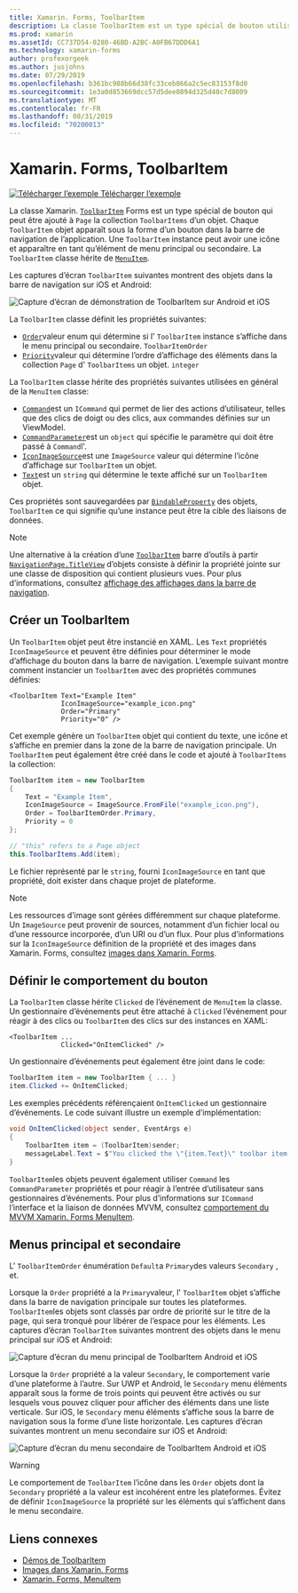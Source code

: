 ```yaml
---
title: Xamarin. Forms, ToolbarItem
description: La classe ToolbarItem est un type spécial de bouton utilisé dans la barre de navigation d’une application.
ms.prod: xamarin
ms.assetId: CC737D54-0280-46BD-A2BC-A0FB67DDD6A1
ms.technology: xamarin-forms
author: profexorgeek
ms.author: jusjohns
ms.date: 07/29/2019
ms.openlocfilehash: b361bc988b66d38fc33ceb866a2c5ec83153f8d0
ms.sourcegitcommit: 1e3a0d853669dcc57d5dee0894d325d40c7d8009
ms.translationtype: MT
ms.contentlocale: fr-FR
ms.lasthandoff: 08/31/2019
ms.locfileid: "70200013"
---
```

# <a name="xamarinforms-toolbaritem"></a>Xamarin. Forms, ToolbarItem

[![Télécharger l’exemple](~/media/shared/download.png) Télécharger l’exemple](https://docs.microsoft.com/samples/xamarin/xamarin-forms-samples/userinterface-toolbaritem/)

La classe Xamarin. [`ToolbarItem`](xref:Xamarin.Forms.ToolbarItem) Forms est un type spécial de bouton qui peut être ajouté à `Page` la collection `ToolbarItems` d’un objet. Chaque `ToolbarItem` objet apparaît sous la forme d’un bouton dans la barre de navigation de l’application. Une `ToolbarItem` instance peut avoir une icône et apparaître en tant qu’élément de menu principal ou secondaire. La `ToolbarItem` classe hérite de [`MenuItem`](xref:Xamarin.Forms.MenuItem).

Les captures d’écran `ToolbarItem` suivantes montrent des objets dans la barre de navigation sur iOS et Android:

![Capture d’écran de démonstration de ToolbarItem sur Android et iOS](toolbaritem-images/toolbaritem-device-screenshot.png "Capture d’écran de démonstration de ToolbarItem sur Android et iOS")

La `ToolbarItem` classe définit les propriétés suivantes:

* [`Order`](xref:Xamarin.Forms.ToolbarItem.Order)valeur enum qui détermine si l' `ToolbarItem` instance s’affiche dans le menu principal ou secondaire. `ToolbarItemOrder`
* [`Priority`](xref:Xamarin.Forms.ToolbarItem.Priority)valeur qui détermine l’ordre d’affichage des éléments dans la collection `Page` d' `ToolbarItems` un objet. `integer`

La `ToolbarItem` classe hérite des propriétés suivantes utilisées en général de la `MenuItem` classe:

* [`Command`](xref:Xamarin.Forms.MenuItem.Command)est un `ICommand` qui permet de lier des actions d’utilisateur, telles que des clics de doigt ou des clics, aux commandes définies sur un ViewModel.
* [`CommandParameter`](xref:Xamarin.Forms.MenuItem.CommandParameter)est un `object` qui spécifie le paramètre qui doit être passé à `Command`l'.
* [`IconImageSource`](xref:Xamarin.Forms.MenuItem.IconImageSource)est une `ImageSource` valeur qui détermine l’icône d’affichage sur `ToolbarItem` un objet.
* [`Text`](xref:Xamarin.Forms.MenuItem.Text)est un `string` qui détermine le texte affiché sur un `ToolbarItem` objet.

Ces propriétés sont sauvegardées par [`BindableProperty`](xref:Xamarin.Forms.BindableProperty) des objets, `ToolbarItem` ce qui signifie qu’une instance peut être la cible des liaisons de données.

> [!NOTE]
> Une alternative à la création d’une [`ToolbarItem`](xref:Xamarin.Forms.ToolbarItem) barre d’outils à partir [`NavigationPage.TitleView`](xref:Xamarin.Forms.NavigationPage.TitleViewProperty) d’objets consiste à définir la propriété jointe sur une classe de disposition qui contient plusieurs vues. Pour plus d’informations, consultez [affichage des affichages dans la barre de navigation](~/xamarin-forms/app-fundamentals/navigation/hierarchical.md#displaying-views-in-the-navigation-bar).

## <a name="create-a-toolbaritem"></a>Créer un ToolbarItem

Un `ToolbarItem` objet peut être instancié en XAML. Les `Text` propriétés `IconImageSource` et peuvent être définies pour déterminer le mode d’affichage du bouton dans la barre de navigation. L’exemple suivant montre comment instancier un `ToolbarItem` avec des propriétés communes définies:

```xaml
<ToolbarItem Text="Example Item"
             IconImageSource="example_icon.png"
             Order="Primary"
             Priority="0" />
```

Cet exemple génère un `ToolbarItem` objet qui contient du texte, une icône et s’affiche en premier dans la zone de la barre de navigation principale. Un `ToolbarItem` peut également être créé dans le code et ajouté à `ToolbarItems` la collection:

```csharp
ToolbarItem item = new ToolbarItem
{
    Text = "Example Item",
    IconImageSource = ImageSource.FromFile("example_icon.png"),
    Order = ToolbarItemOrder.Primary,
    Priority = 0
};

// "this" refers to a Page object
this.ToolbarItems.Add(item);
```

Le fichier représenté par le `string`, fourni `IconImageSource` en tant que propriété, doit exister dans chaque projet de plateforme.

> [!NOTE]
> Les ressources d’image sont gérées différemment sur chaque plateforme. Un `ImageSource` peut provenir de sources, notamment d’un fichier local ou d’une ressource incorporée, d’un URI ou d’un flux. Pour plus d’informations sur la `IconImageSource` définition de la propriété et des images dans Xamarin. Forms, consultez [images dans Xamarin. Forms](~/xamarin-forms/user-interface/images.md).

## <a name="define-button-behavior"></a>Définir le comportement du bouton

La `ToolbarItem` classe hérite `Clicked` de l’événement de `MenuItem` la classe. Un gestionnaire d’événements peut être attaché à `Clicked` l’événement pour réagir à des clics ou `ToolbarItem` des clics sur des instances en XAML:

```xaml
<ToolbarItem ...
             Clicked="OnItemClicked" />
```

Un gestionnaire d’événements peut également être joint dans le code:

```csharp
ToolbarItem item = new ToolbarItem { ... }
item.Clicked += OnItemClicked;
```

Les exemples précédents référençaient `OnItemClicked` un gestionnaire d’événements. Le code suivant illustre un exemple d’implémentation:

```csharp
void OnItemClicked(object sender, EventArgs e)
{
    ToolbarItem item = (ToolbarItem)sender;
    messageLabel.Text = $"You clicked the \"{item.Text}\" toolbar item.";
}
```

`ToolbarItem`les objets peuvent également utiliser `Command` les `CommandParameter` propriétés et pour réagir à l’entrée d’utilisateur sans gestionnaires d’événements. Pour plus d’informations sur `ICommand` l’interface et la liaison de données MVVM, consultez [comportement du MVVM Xamarin. Forms MenuItem](~/xamarin-forms/user-interface/menuitem.md#define-menuitem-behavior-with-mvvm).

## <a name="primary-and-secondary-menus"></a>Menus principal et secondaire

L' `ToolbarItemOrder` énumération `Default`a `Primary`des valeurs `Secondary` , et.

Lorsque la `Order` propriété a la `Primary`valeur, l' `ToolbarItem` objet s’affiche dans la barre de navigation principale sur toutes les plateformes. `ToolbarItem`les objets sont classés par ordre de priorité sur le titre de la page, qui sera tronqué pour libérer de l’espace pour les éléments. Les captures d’écran `ToolbarItem` suivantes montrent des objets dans le menu principal sur iOS et Android:

![Capture d’écran du menu principal de ToolbarItem Android et iOS](toolbaritem-images/toolbaritem-primary-menu.png "Capture d’écran du menu principal de ToolbarItem sur Android et iOS")

Lorsque la `Order` propriété a la valeur `Secondary`, le comportement varie d’une plateforme à l’autre. Sur UWP et Android, le `Secondary` menu éléments apparaît sous la forme de trois points qui peuvent être activés ou sur lesquels vous pouvez cliquer pour afficher des éléments dans une liste verticale. Sur iOS, le `Secondary` menu éléments s’affiche sous la barre de navigation sous la forme d’une liste horizontale. Les captures d’écran suivantes montrent un menu secondaire sur iOS et Android:

![Capture d’écran du menu secondaire de ToolbarItem Android et iOS](toolbaritem-images/toolbaritem-secondary-menu.png "Capture d’écran du menu secondaire de ToolbarItem sur Android et iOS")

> [!WARNING]
> Le comportement de `ToolbarItem` l’icône dans les `Order` objets dont la `Secondary` propriété a la valeur est incohérent entre les plateformes. Évitez de définir `IconImageSource` la propriété sur les éléments qui s’affichent dans le menu secondaire.

## <a name="related-links"></a>Liens connexes

* [Démos de ToolbarItem](https://docs.microsoft.com/samples/xamarin/xamarin-forms-samples/userinterface-toolbaritem/)
* [Images dans Xamarin. Forms](~/xamarin-forms/user-interface/images.md)
* [Xamarin. Forms, MenuItem](~/xamarin-forms/user-interface/menuitem.md)
